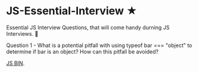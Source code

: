 # JS-Essential-Interview ★
Essential JS Interview Questions, that will come handy durning JS Interviews. 👋

Question 1 - 
What is a potential pitfall with using typeof bar === "object" to determine if bar is an object? How can this pitfall be avoided?

[JS BIN](https://jsbin.com/qeyenuh/edit?js,console).

